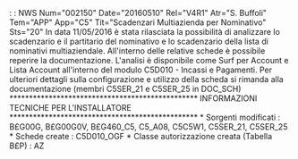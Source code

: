  :  : NWS Num="002150" Date="20160510" Rel="V4R1" Atr="S. Buffoli" Tem="APP" App="C5" Tit="Scadenzari Multiazienda per Nominativo" Sts="20"
In data 11/05/2016 è stata rilasciata la possibilità di analizzare lo scadenzario e il partitario del nominativo e lo scadenzario della lista di nominativi multiaziendale.
All'interno delle relative schede è possibile reperire la documentazione.
L'analisi è disponibile come Surf per Account e Lista Account all'interno del modulo C5D010 - Incassi e Pagamenti.
Per ulteriori dettagli sulla configurazione e utilizzo della scheda si rimanda alla documentazione
(membri C5SER_21 e C5SER_25 in DOC_SCH)
\*\*\*\*\*\*\*\*\*\*\*\*\*\*\*\*\*\*\*\*\*\*\*\*\*\*\*\*\*\*\*\*\*\*\*\*\*\*\*\*\*\*\*\*\*\*\*\*
INFORMAZIONI TECNICHE PER L'INSTALLATORE
\*\*\*\*\*\*\*\*\*\*\*\*\*\*\*\*\*\*\*\*\*\*\*\*\*\*\*\*\*\*\*\*\*\*\*\*\*\*\*\*\*\*\*\*\*\*\*\*
\* Sorgenti modificati :  B£G00G, B£G00G0V, B£G460_C5, C5_A08, C5C5W1, C5SER_21, C5SER_25 \* Schede create :  C5D010_OGF
\* Classe autorizzazione creata (Tabella B£P) :  AZ

